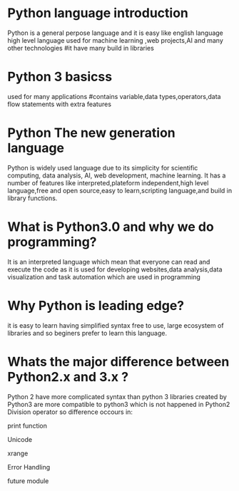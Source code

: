  # Python language introduction

Python is a general perpose language and it is easy like english language high level language used for machine learning ,web projects,AI and many other technologies #it have many build in libraries

# Python 3 basicss 
used for many applications #contains variable,data types,operators,data flow statements with extra features

# Python The new generation language

Python is widely used language due to its simplicity for scientific computing, data analysis, AI, web development, machine learning.
It has a number of features like interpreted,plateform independent,high level language,free and open source,easy to learn,scripting language,and build in library functions.

# What is Python3.0 and why we do programming?

It is an interpreted language which mean that everyone can read and execute the code
as it is used for developing websites,data analysis,data visualization and task automation which are used in programming

# Why Python is leading edge?

it is easy to learn having simplified syntax
free to use, large ecosystem of libraries and so beginers prefer to learn this language. 

# Whats the major difference between Python2.x and 3.x ?

Python 2 have more complicated syntax than python 3
libraries created by Python3 are more compatible to python3 which is not happened in Python2
Division operator
so difference occours in:

print function

Unicode

xrange

Error Handling

future module
